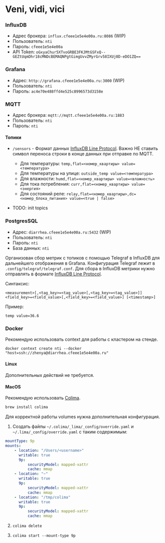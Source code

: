 # Veni, vidi, vici

### InfluxDB

-   Адрес брокера: `influx.cfeee1e5e4e00a.ru:8086` (WIP)
-   Пользователь: `nti`
-   Пароль: `cfeee1e5e4e00a`
-   API Token: `oGxyaChur5XTvoGRBE3FKJMtGSFxQ--GEZtUqmDhr18cMNDcBEMAQNPgtGimgUvvZMyrGrv58IXUj0D-eDO1ZQ==`

### Grafana

-   Адрес: `http://grafana.cfeee1e5e4e00a.ru:3000` (WIP)
-   Пользователь: `nti`
-   Пароль: `ac4e70e488ffd4e525c8996573d3158e`

### MQTT

-   Адрес брокера: `mqtt://mqtt.cfeee1e5e4e00a.ru:1883`
-   Пользователь: `nti`
-   Пароль: `nti`

#### Топики

-   `/sensors` - Формат данных [InfluxDB Line Protocol](https://docs.influxdata.com/influxdb/v2/reference/syntax/line-protocol/). Важно НЕ ставить символ переноса строки в конце данных при отправке по MQTT.

    -   Для температуры: `temp,flat=<номер_квартиры> value=<температура>`
    -   Для температуры на улице: `outside_temp value=<температура>`
    -   Для влажности: `humd,flat=<номер_квартиры> value=<влажность>`
    -   Для тока потребления: `curr,flat=<номер_квартиры> value=<энергия>`
    -   Для состояний реле: `relay,flat=<номер_квартиры>,dc=<номер_блока_питания> value=<true | false>`

-   TODO: init topics

### PostgresSQL

-   Адрес: `diarrhea.cfeee1e5e4e00a.ru:5432` (WIP)
-   Пользователь: `nti`
-   Пароль: `nti`
-   База данных: `nti`

Организован сбор метрик с топиков c помощью Telegraf в InfluxDB для дальнейшего отображения в Grafana.
Конфигурация Telegraf лежит в `.config/telegraf/telegraf.conf`.
Для сбора в InfluxDB метрики нужно отправлять в формате [InfluxDB Line Protocol](https://docs.influxdata.com/influxdb/v2/reference/syntax/line-protocol/).

Синтаксис:

```
<measurement>[,<tag_key>=<tag_value>[,<tag_key>=<tag_value>]] <field_key>=<field_value>[,<field_key>=<field_value>] [<timestamp>]
```

Пример:

```
temp value=36.6
```

### Docker

Рекомендую использовать context для работы с кластером на стенде.

```
docker context create nti --docker "host=ssh://zhenya@diarrhea.cfeee1e5e4e00a.ru"
```

#### Linux

Дополнительных действий не требуется.

#### MacOS

Рекомендую использовать [Colima](https://github.com/abiosoft/colima).

```bash
brew install colima
```

Для корректной работы volumes нужна дополнительная конфигурация.

1. Создать файлы `~/.colima/_lima/_config/override.yaml` и `~/.lima/_config/override.yaml` с таким содержимым:

```yaml
mountType: 9p
mounts:
    - location: "/Users/<username>"
      writable: true
      9p:
          securityModel: mapped-xattr
          cache: mmap
    - location: "~"
      writable: true
      9p:
          securityModel: mapped-xattr
          cache: mmap
    - location: "/tmp/colima"
      writable: true
      9p:
          securityModel: mapped-xattr
          cache: mmap
```

2. `colima delete`

3. `colima start --mount-type 9p`
